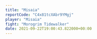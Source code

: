 ```yaml
---
title: "Misaia"
reportCode: "C4x81tcXAbr9YMgj"
player: "Misaia"
fight: "Morogrim Tidewalker"
date: 2021-09-22T19:00:43.822000+00:00
---
```

